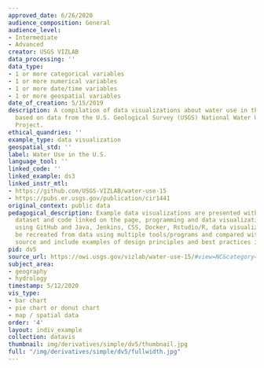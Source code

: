 ```yaml
---
approved_date: 6/26/2020
audience_composition: General
audience_level:
- Intermediate
- Advanced
creator: USGS VIZLAB
data_processing: ''
data_type:
- 1 or more categorical variables
- 1 or more numerical variables
- 1 or more date/time variables
- 1 or more geospatial variables
date_of_creation: 5/15/2019
description: A compilation of data visualizations about water use in the U.S. in 2015,
  based on data from the U.S. Geological Survey (USGS) National Water Use Science
  Project.
ethical_quandries: ''
example_type: data visualization
geospatial_std: ''
label: Water Use in the U.S.
language_tool: ''
linked_code: ''
linked_example: ds3
linked_instr_mtl:
- https://github.com/USGS-VIZLAB/water-use-15
- https://pubs.er.usgs.gov/publication/cir1441
original_context: public data
pedagogical_description: Example data visualizations are presented with corresponding
  dataset and code linked on the page, programming and data visualizations created
  using GitHub and Java, Jenkins, CSS, Docker, Rstudio/R, data visualizations can
  be recreated from data using multiple tools/programs and compared with original
  source and include examples of design principles and best practices in use.
pid: dv5
source_url: https://owi.usgs.gov/vizlab/water-use-15/#view=NC&category=thermoelectric
subject_area:
- geography
- hydrology
timestamp: 5/12/2020
vis_type:
- bar chart
- pie chart or donut chart
- map / spatial data
order: '4'
layout: indiv_example
collection: datavis
thumbnail: img/derivatives/simple/dv5/thumbnail.jpg
full: "/img/derivatives/simple/dv5/fullwidth.jpg"
---
```

